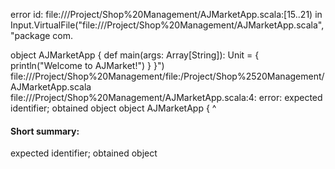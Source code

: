 error id: file://<HOME>/Project/Shop%20Management/AJMarketApp.scala:[15..21) in Input.VirtualFile("file://<HOME>/Project/Shop%20Management/AJMarketApp.scala", "package com.


object AJMarketApp {
    def main(args: Array[String]): Unit = {
        println("Welcome to AJMarket!")
    }
}")
file://<HOME>/Project/Shop%20Management/file:<HOME>/Project/Shop%2520Management/AJMarketApp.scala
file://<HOME>/Project/Shop%20Management/AJMarketApp.scala:4: error: expected identifier; obtained object
object AJMarketApp {
^
#### Short summary: 

expected identifier; obtained object